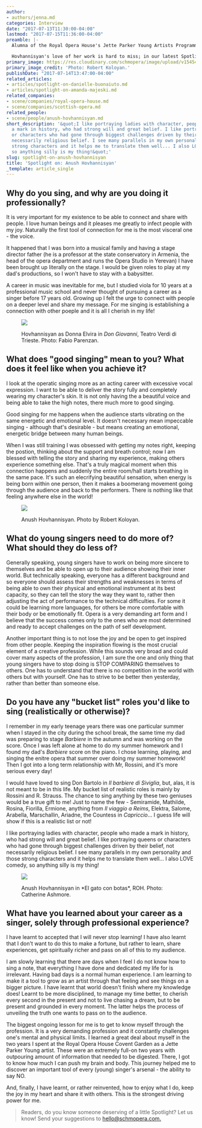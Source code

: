 ```yaml
---
author:
- authors/jenna.md
categories: Interview
date: "2017-07-13T11:30:00-04:00"
lastmod: "2017-07-15T11:36:00-04:00"
preamble: |-
  Alumna of the Royal Opera House's Jette Parker Young Artists Programme (2013-2015) and Finalist of the 2017 BBC Cardiff Singer of the World Competition, Armenian soprano [Anush Hovhannisyan](/scene/people/anush-hovhannisyan/) kicks off the coming season on August 6 at the BBC Proms, singing Emma in [Mussorgsky's *Khovanshchina*](https://www.bbc.co.uk/events/epxbp6). She'll then head to to Florence to sing Adina in *L'elisir d'amore* at the [New Generations Festival](https://www.newgenerationfestival.org/home), before taking on the title role in David McVicar's production of [*La traviata* with Scottish Opera](https://www.scottishopera.org.uk/shows/la-traviata/).

  Hovhannisyan's love of her work is hard to miss; in our latest Spotlight interview, she talks about her long-term love affair with Rossini, and the "important tool of every (young) singer's arsenal".
primary_image: https://res.cloudinary.com/schmopera/image/upload/v1545409169/media/webhook-uploads/1499960797109/2017-07-13---Square---Anush_Hovhannisyan-Robert-Koloyan.jpg.jpg
primary_image_credit: 'Photo: Robert Koloyan.'
publishDate: "2017-07-14T13:47:00-04:00"
related_articles:
- articles/spotlight-on-danielle-buonaiuto.md
- articles/spotlight-on-amanda-majeski.md
related_companies:
- scene/companies/royal-opera-house.md
- scene/companies/scottish-opera.md
related_people:
- scene/people/anush-hovhannisyan.md
short_description: '&quot;I like portraying ladies with character, people who made
  a mark in history, who had strong will and great belief. I like portraying queens
  or characters who had gone through biggest challenges driven by their belief, not
  necessarily religious belief. I see many parallels in my own personality and those
  strong characters and it helps me to translate them well... I also LOVE comedy,
  so anything silly is my thing!&quot;'
slug: spotlight-on-anush-hovhannisyan
title: 'Spotlight on: Anush Hovhannisyan'
_template: article_single
---
```


## Why do you sing, and why are you doing it professionally?

It is very important for my existence to be able to connect and share with people. I love human beings and it pleases me greatly to infect people with my joy. Naturally the first tool of connection for me is the most visceral one - the voice. 

It happened that I was born into a musical family and having a stage director father (he is a professor at the state conservatory in Armenia, the head of the opera department and runs the Opera Studio in Yerevan) I have been brought up literally on the stage. I would be given roles to play at my dad's productions, so I won't have to stay with a babysitter. 

A career in music was inevitable for me, but I studied viola for 10 years at a professional music school and never thought of pursuing a career as a singer before 17 years old. Growing up I felt the urge to connect with people on a deeper level and share my message. For me singing is establishing a connection with other poeple and it is all I cherish in my life! 

<figure data-type="image">

![](https://res.cloudinary.com/schmopera/image/upload/v1545409169/media/webhook-uploads/1499963478546/2017-07-13---Anush---Donna-Elvira-foto-di-Fabio-Parenzan.jpg.jpg)<figcaption>Hovhannisyan as Donna Elvira in *Don Giovanni*, Teatro Verdi di Trieste. Photo: Fabio Parenzan.</figcaption>
</figure>

## What does "good singing" mean to you? What does it feel like when you achieve it?

I look at the operatic singing more as an acting career with excessive vocal expression. I want to be able to deliver the story fully and completely wearing my character's skin. It is not only having the a beautiful voice and being able to take the high notes, there much more to good singing. 

Good singing for me happens when the audience starts vibrating on the same energetic and emotional level. It doesn't necessary mean impeccable singing - although that's desirable - but means creating an emotional, energetic bridge between many human beings. 

When I was still training I was obsessed with getting my notes right, keeping the postion, thinking about the support and breath control; now I am blessed with telling the story and sharing my experience, making others experience something else. That's a truly magical moment when this connection happens and suddenly the entire room/hall starts breathing in the same pace. It's such an elecrifying beautiful sensation, when energy is being born within one person, then it makes a boomerang movement going through the audience and back to the performers. There is nothing like that feeling anywhere else in the world!

<figure data-type="image">

![](https://res.cloudinary.com/schmopera/image/upload/v1545409169/media/webhook-uploads/1499960838925/2017-07-13---Anush_Hovhannisyan-Robert-Koloyan.jpg.jpg)

<figcaption>Anush Hovhannisyan. Photo by Robert Koloyan.</figcaption>
</figure>

## What do young singers need to do more of? What should they do less of?

Generally speaking, young singers have to work on being more sincere to themselves and be able to open up to their audience showing their inner world. But technically speaking, everyone has a different background and so everyone should assess their strengths and weaknesses in terms of being able to own their physical and emotional instrument at its best capacity, so they can tell the story the way they want to, rather then adjusting the act of performance to the technical difficulties. For some it could be learning more languages, for others be more comfortable with their body or be emotionally fit. Opera is a very demanding art form and I believe that the success comes only to the ones who are most determined and ready to accept challenges on the path of self development. 

Another important thing is to not lose the joy and be open to get inspired from other people. Keeping the inspiration flowing is the most crucial element of a creative profession. While this sounds very broad and could cover many aspects of the profession, I am sure the one and only thing that young singers have to stop doing is STOP COMPARING themselves to others. One has to understand that there is no competition in the world with others but with yourself. One has to strive to be better then yesterday, rather than better than someone else.

## Do you have any "bucket list" roles you'd like to sing (realistically or otherwise)?

I remember in my early teenage years there was one particular summer when I stayed in the city during the school break, the same time my dad was preparing to stage *Barbiere* in the autumn and was working on the score. Once I was left alone at home to do my summer homework and I found my dad's *Barbiere* score on the piano. I chose learning, playing, and singing the enitre opera that summer over doing my summer homework! Then I got into a long term relationship with Mr, Rossini, and it's more serious every day! 

I would have loved to sing Don Bartolo in *Il barbiere di Siviglia*, but, alas, it is not meant to be in this life. My bucket list of realistic roles is mainly by Rossini and R. Strauss. The chance to sing anything by these two geniuses would be a true gift to me! Just to name the few - Semiramide, Mathilde, Rosina, Fiorilla, Ermione, anything from *Il viaggio a Reims*, Elektra, Salome, Arabella, Marschallin, Ariadne, the Countess in *Capriccio*... I guess life will show if this is a realistic list or not! 

I like portraying ladies with character, people who made a mark in history, who had strong will and great belief. I like portraying queens or characters who had gone through biggest challenges driven by their belief, not necessarily religious belief. I see many parallels in my own personality and those strong characters and it helps me to translate them well... I also LOVE comedy, so anything silly is my thing! 

<figure data-type="image">

![](https://res.cloudinary.com/schmopera/image/upload/v1545409169/media/webhook-uploads/1499960828647/2017-07-13---Anush---El-gato-con-botas_-Catherine-Ashmore.jpg.jpg)

<figcaption>Anush Hovhannisyan in *El gato con botas*, ROH. Photo: Catherine Ashmore.</figcaption>
</figure>

## What have you learned about your career as a singer, solely through professional experience?

I have learnt to accepted that I will never stop learning! I have also learnt that I don't want to do this to make a fortune, but rather to learn, share experiences, get spiritually richer and pass on all of this to my audience. 

I am slowly learning that there are days when I feel I do not know how to sing a note, that everything I have done and dedicated my life for is irrelevant. Having bad days is a normal human experience. I am learning to make it a tool to grow as an artist through that feeling and see things on a bigger picture. I have learnt that world doesn't finish where my knowledge does! Learnt to be more disciplined, to manage my time better, to cherish every second in the present and not to live chasing a dream, but to be present and grounded in every moment. The latter helps the process of unveiling the truth one wants to pass on to the audience. 

The biggest ongoing lesson for me is to get to know myself through the profession. It is a very demanding profession and it constantly challenges one's mental and physical limits. I learned a great deal about myself in the two years I spent at the Royal Opera House Covent Garden as a Jette Parker Young artist. These were an extremely full-on two years with outpouring amount of information that needed to be digested. There, I got to know how much I can push my brain and body. This journey helped me to discover an important tool of every (young) singer's arsenal - the ability to say NO. 

And, finally, I have learnt, or rather reinvented, how to enjoy what I do, keep the joy in my heart and share it with others. This is the strongest driving power for me. 

>Readers, do you know someone deserving of a little Spotlight? Let us know! Send your suggestions to [hello@schmopera.com.](mailto:hello@schmopera.com)
